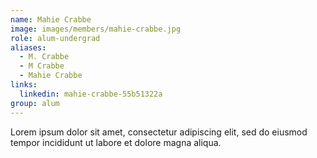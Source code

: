 ```yaml
---
name: Mahie Crabbe
image: images/members/mahie-crabbe.jpg
role: alum-undergrad
aliases:
  - M. Crabbe
  - M Crabbe
  - Mahie Crabbe
links: 
  linkedin: mahie-crabbe-55b51322a
group: alum
---
```


Lorem ipsum dolor sit amet, consectetur adipiscing elit, sed do eiusmod tempor incididunt ut labore et dolore magna aliqua.
